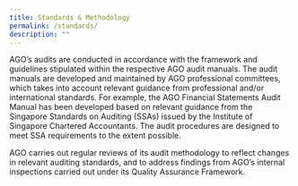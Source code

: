 ```yaml
---
title: Standards & Methodology
permalink: /standards/
description: ""
---
```

AGO’s audits are conducted in accordance with the framework and guidelines stipulated within the respective AGO audit manuals. The audit manuals are developed and maintained by AGO professional committees, which takes into account relevant guidance from professional and/or international standards. For example, the AGO Financial Statements Audit Manual has been developed based on relevant guidance from the Singapore Standards on Auditing (SSAs) issued by the Institute of Singapore Chartered Accountants. The audit procedures are designed to meet SSA requirements to the extent possible.

AGO carries out regular reviews of its audit methodology to reflect changes in relevant auditing standards, and to address findings from AGO’s internal inspections carried out under its Quality Assurance Framework. 
